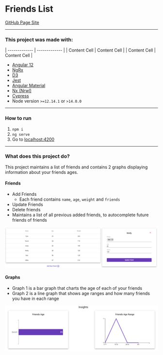 # Friends List

[GitHub Page Site](https://stephenaboyd.github.io/Friends-List/friends)

---

### This project was made with:

| ------------- | ------------- |
| Content Cell  | Content Cell  |
| Content Cell  | Content Cell  |


- [Angular 12](https://angular.io/)
- [NgRx](https://ngrx.io/)
- [D3](https://www.npmjs.com/package/d3)
- [Jest](https://www.npmjs.com/package/jest)
- [Angular Material](https://material.angular.io/)
- [Nx (Nrwl)](https://nx.dev/)
- [Cypress](https://www.cypress.io/)
- Node version `>=12.14.1` or `>14.0.0`
---

### How to run

1. `npm i`
2. `ng serve`
3. Go to [localhost:4200](http://localhost:4200)

---

### What does this project do?
This project maintains a list of friends and contains 2 graphs displaying information about your friends ages.

#### Friends
 - Add Friends
    - Each friend contains `name`, `age`, `weight` and `friends`
 - Update Friends
 - Delete friends
 - Maintains a list of all previous added friends, to autocomplete future friends of friends

  ![Edit Friend](https://github.com/StephenABoyd/Friends-List/blob/main/assets/Edit-Friend.PNG)

#### Graphs
  - Graph 1 is a bar graph that charts the age of each of your friends
  - Graph 2 is a line graph that shows age ranges and how many friends you have in each range

  ![Graphs](https://github.com/StephenABoyd/Friends-List/blob/main/assets/Graphs-Line.PNG)
